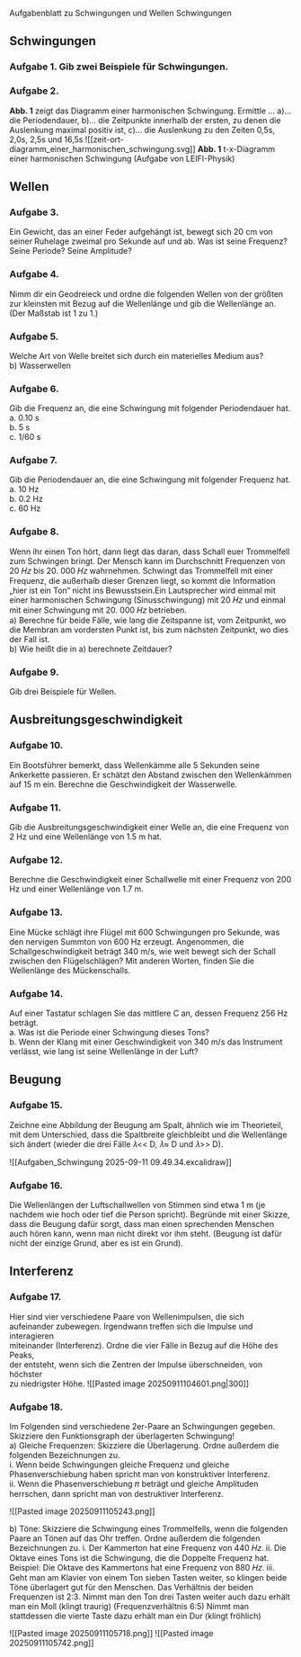 Aufgabenblatt zu Schwingungen und Wellen Schwingungen 
## Schwingungen

### Aufgabe 1. Gib zwei Beispiele für Schwingungen.  
### Aufgabe 2.
**Abb. 1** zeigt das Diagramm einer harmonischen Schwingung.
Ermittle ...
a)... die Periodendauer,
b)... die Zeitpunkte innerhalb der ersten, zu denen die Auslenkung maximal positiv ist,
c)... die Auslenkung zu den Zeiten 0,5s, 2,0s, 2,5s und 16,5s
![[zeit-ort-diagramm_einer_harmonischen_schwingung.svg]]
**Abb. 1** t-x-Diagramm einer harmonischen Schwingung
(Aufgabe von LEIFI-Physik)
## Wellen

### Aufgabe 3.
Ein Gewicht, das an einer Feder aufgehängt ist, bewegt sich 20 cm von seiner Ruhelage zweimal pro Sekunde auf und ab. Was ist seine Frequenz? Seine Periode? Seine Amplitude?
### Aufgabe 4.
Nimm dir ein Geodreieck und ordne die folgenden Wellen von der größten zur kleinsten mit Bezug auf die Wellenlänge und gib die Wellenlänge an. (Der Maßstab ist 1 zu 1.)
### Aufgabe 5.
Welche Art von Welle breitet sich durch ein materielles Medium aus?  
	b) Wasserwellen  
### Aufgabe 6.
Gib die Frequenz an, die eine Schwingung mit folgender Periodendauer hat.  
a. 0.10 s  
b. 5 s  
c. 1/60 s  
### Aufgabe 7.
Gib die Periodendauer an, die eine Schwingung mit folgender Frequenz hat.  
a. 10 Hz  
b. 0.2 Hz  
c. 60 Hz  
### Aufgabe 8.
Wenn ihr einen Ton hört, dann liegt das daran, dass Schall euer Trommelfell zum Schwingen bringt. Der Mensch kann im Durchschnitt Frequenzen von 20 𝐻𝑧 bis 20. 000 𝐻𝑧 wahrnehmen. Schwingt das Trommelfell mit einer Frequenz, die außerhalb dieser Grenzen liegt, so kommt die Information „hier ist ein Ton“ nicht ins Bewusstsein.Ein Lautsprecher wird einmal mit einer harmonischen Schwingung (Sinusschwingung) mit 20 𝐻𝑧 und einmal mit einer Schwingung mit 20. 000 𝐻𝑧 betrieben.  
a) Berechne für beide Fälle, wie lang die Zeitspanne ist, vom Zeitpunkt, wo die Membran am vordersten Punkt ist, bis zum nächsten Zeitpunkt, wo dies der Fall ist.  
b) Wie heißt die in a) berechnete Zeitdauer?

### Aufgabe 9.
Gib drei Beispiele für Wellen.

## Ausbreitungsgeschwindigkeit

### Aufgabe 10.
Ein Bootsführer bemerkt, dass Wellenkämme alle 5 Sekunden seine Ankerkette passieren. Er schätzt den Abstand zwischen den Wellenkämmen auf 15 m ein. Berechne die Geschwindigkeit der Wasserwelle.  
### Aufgabe 11. 
Gib die Ausbreitungsgeschwindigkeit einer Welle an, die eine Frequenz von 2 Hz und eine Wellenlänge von 1.5 m hat.  
### Aufgabe 12.
Berechne die Geschwindigkeit einer Schallwelle mit einer Frequenz von 200 Hz und einer Wellenlänge von 1.7 m.

### Aufgabe 13.
Eine Mücke schlägt ihre Flügel mit 600 Schwingungen pro Sekunde, was den nervigen Summton von 600 Hz erzeugt. Angenommen, die Schallgeschwindigkeit beträgt 340 m/s, wie weit bewegt sich der Schall zwischen den Flügelschlägen? Mit anderen Worten, finden Sie die Wellenlänge des Mückenschalls.  
### Aufgabe 14. 
Auf einer Tastatur schlagen Sie das mittlere C an, dessen Frequenz 256 Hz beträgt.  
a. Was ist die Periode einer Schwingung dieses Tons?  
b. Wenn der Klang mit einer Geschwindigkeit von 340 m/s das Instrument verlässt, wie lang ist seine Wellenlänge in der Luft?

## Beugung

### Aufgabe 15.
Zeichne eine Abbildung der Beugung am Spalt, ähnlich wie im Theorieteil, mit dem Unterschied, dass die Spaltbreite gleichbleibt und die Wellenlänge sich ändert (wieder die drei Fälle 𝜆<< D, 𝜆≈ D und 𝜆>> D).  

![[Aufgaben_Schwingung 2025-09-11 09.49.34.excalidraw]]

### Aufgabe 16. 
Die Wellenlängen der Luftschallwellen von Stimmen sind etwa 1 m (je nachdem wie hoch oder tief die Person spricht). Begründe mit einer Skizze, dass die Beugung dafür sorgt, dass man einen sprechenden Menschen auch hören kann, wenn man nicht direkt vor ihm steht. (Beugung ist dafür nicht der einzige Grund, aber es ist ein Grund).

## Interferenz
### Aufgabe 17. 
Hier sind vier verschiedene Paare von Wellenimpulsen, die sich  
aufeinander zubewegen. Irgendwann treffen sich die Impulse und interagieren  
miteinander (Interferenz). Ordne die vier Fälle in Bezug auf die Höhe des Peaks,  
der entsteht, wenn sich die Zentren der Impulse überschneiden, von höchster  
zu niedrigster Höhe.
![[Pasted image 20250911104601.png|300]]

### Aufgabe 18.
Im Folgenden sind verschiedene 2er-Paare an Schwingungen gegeben. Skizziere den Funktionsgraph der überlagerten Schwingung!  
a) Gleiche Frequenzen: Skizziere die Überlagerung. Ordne außerdem die folgenden Bezeichnungen zu.  
	i. Wenn beide Schwingungen gleiche Frequenz und gleiche Phasenverschiebung haben spricht man von konstruktiver Interferenz.  
	ii. Wenn die Phasenverschiebung 𝜋 beträgt und gleiche Amplituden herrschen, dann spricht man von destruktiver Interferenz.

![[Pasted image 20250911105243.png]]

b) Töne: Skizziere die Schwingung eines Trommelfells, wenn die folgenden Paare an Tönen auf das Ohr treffen. Ordne außerdem die folgenden Bezeichnungen zu.
	i. Der Kammerton hat eine Frequenz von 440 𝐻𝑧.
	ii. Die Oktave eines Tons ist die Schwingung, die die Doppelte Frequenz hat. Beispiel: Die Oktave des Kammertons hat eine Frequenz von 880 𝐻𝑧.
	iii. Geht man am Klavier von einem Ton sieben Tasten weiter, so klingen beide Töne überlagert gut für den Menschen. Das Verhältnis der beiden Frequenzen ist 2:3. Nimmt man den Ton drei Tasten weiter auch dazu erhält man ein Moll (klingt traurig) (Frequenzverhältnis 6:5) Nimmt man stattdessen die vierte Taste dazu erhält man ein Dur (klingt fröhlich)

![[Pasted image 20250911105718.png]] ![[Pasted image 20250911105742.png]]